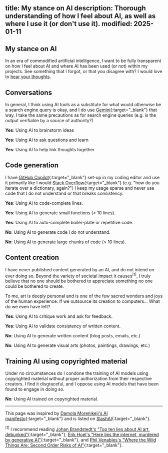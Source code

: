 title: My stance on AI
description: Thorough understanding of how I feel about AI, as well as where I use it (or don't use it).
modified: 2025-01-11
---

## <i class="fa-duotone fa-light fa-microchip-ai me-1"></i>My stance on AI

In an era of commodified artificial intelligence, I want to be fully transparent on how I feel about AI and where AI has been used (or not) within my projects. See something that I forgot, or that you disagree with? I would love to [hear your thoughts](/contact/).

## Conversations

In general, I think using AI tools as a substitute for what would otherwise be a search engine query is okay, and I do use [Gemini](https://gemini.google.com/app){:target="_blank"} that way. I take the same precautions as for search engine queries (e.g. is the output verifiable by a source of authority?)

<i class="fa-duotone fa-light fa-thumbs-up color-green"></i>
<b>Yes</b>: Using AI to brainstorm ideas

<i class="fa-duotone fa-light fa-thumbs-up color-green"></i>
<b>Yes</b>: Using AI to ask questions and learn

<i class="fa-duotone fa-light fa-thumbs-up color-green"></i>
<b>Yes</b>: Using AI to help link thoughts together

## Code generation

I have [GitHub Copilot](https://github.com/features/copilot){:target="_blank"} set-up in my coding editor and use it primarily like I would [Stack Overflow](https://stackoverflow.com/){:target="_blank"} (e.g. "how do you iterate over a dictionary, again?") I keep my usage sparse and never use code that I do not understand or that breaks consistency.

<i class="fa-duotone fa-light fa-thumbs-up color-green"></i>
<b>Yes</b>: Using AI to code-complete lines.

<i class="fa-duotone fa-light fa-thumbs-up color-green"></i>
<b>Yes</b>: Using AI to generate small functions (< 10 lines).

<i class="fa-duotone fa-light fa-thumbs-up color-green"></i>
<b>Yes</b>: Using AI to auto-complete boiler-plate or repetitive code.

<i class="fa-duotone fa-light fa-thumbs-down color-red"></i>
<b>No</b>: Using AI to generate code I do not understand.

<i class="fa-duotone fa-light fa-thumbs-down color-red"></i>
<b>No</b>: Using AI to generate large chunks of code (> 10 lines).

## Content creation

I have never published content generated by an AI, and do not intend on ever doing so. Beyond the variety of societal impact it causes<sup>[1]</sup>, I truly believe that no one should be bothered to appreciate something no one could be bothered to create.

To me, art is deeply personal and is one of the few sacred wonders and joys of the human experience. If we outsource its creation to computers... What do we even have left?

<i class="fa-duotone fa-light fa-thumbs-up color-green"></i>
<b>Yes</b>: Using AI to critique work and ask for feedback.

<i class="fa-duotone fa-light fa-thumbs-up color-green"></i>
<b>Yes</b>: Using AI to validate consistency of written content.

<i class="fa-duotone fa-light fa-thumbs-down color-red"></i>
<b>No</b>: Using AI to generate written content (blog posts, emails, etc.)

<i class="fa-duotone fa-light fa-thumbs-down color-red"></i>
<b>No</b>: Using AI to generate visual arts (photos, paintings, drawings, etc.)

## Training AI using copyrighted material

Under no circumstances do I condone the training of AI models using copyrighted material without proper authorization from their respective creators. I find it disgraceful, and I oppose using AI models that have been found to engage in doing so.

<i class="fa-duotone fa-light fa-thumbs-down color-red"></i>
<b>No</b>: Using AI trained on copyrighted material.

---

This page was inspired by [Damola Morenikeji's AI manifesto](https://www.bydamo.la/p/ai-manifesto){:target="_blank"} and is listed on [SlashAI](https://slashai.page/){:target="_blank"}.

<sup>[1]</sup> I recommend reading [Johan Brandstedt's "Top ten lies about AI art, debunked"](https://johancb.substack.com/p/top-ten-lies-about-ai-art-debunked){:target="_blank"}, [Erik Hoel's "Here lies the internet, murdered by generative AI"](https://www.theintrinsicperspective.com/p/here-lies-the-internet-murdered-by){:target="_blank"}, and [Phil Venables's "Where the Wild Things Are: Second Order Risks of AI"](https://www.philvenables.com/post/where-the-wild-things-are-second-order-risks-of-ai){:target="_blank"}.